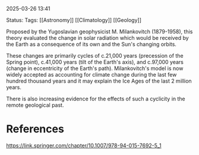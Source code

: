 2025-03-26 13:41

Status:
Tags: [[Astronomy]] [[Climatology]] [[Geology]]

Proposed by the Yugoslavian geophysicist M. Milankovitch (1879-1958), this theory evaluated the change in solar radiation which would be received by the Earth as a consequence of its own and the Sun's changing orbits.

These changes are primarily cycles of c.21,000 years (precession of the Spring point), c.41,000 years (tilt of the Earth's axis), and c.97,000 years (change in eccentricity of the Earth's path). Milankovitch's model is now widely accepted as accounting for climate change during the last few hundred thousand years and it may explain the Ice Ages of the last 2 million years.

There is also increasing evidence for the effects of such a cyclicity in the remote geological past.
# References
https://link.springer.com/chapter/10.1007/978-94-015-7692-5_1